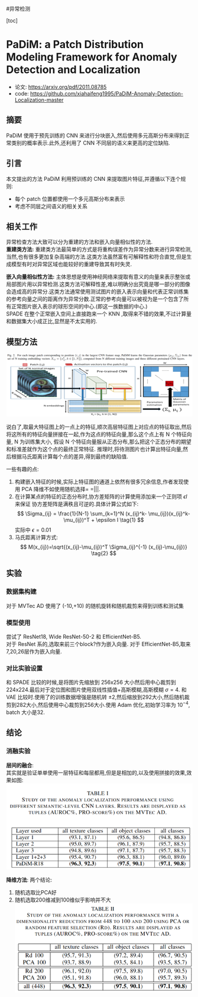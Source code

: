 #异常检测

[toc]

# PaDiM: a Patch Distribution Modeling Framework for Anomaly Detection and Localization
- 论文: https://arxiv.org/pdf/2011.08785
- code: https://github.com/xiahaifeng1995/PaDiM-Anomaly-Detection-Localization-master

## 摘要
PaDiM 使用于预先训练的 CNN 来进行分块嵌入,然后使用多元高斯分布来得到正常类别的概率表示.此外,还利用了 CNN 不同层的语义来更高的定位缺陷.

## 引言
本文提出的方法 PaDiM 利用预训练的 CNN 来提取图片特征,并遵循以下连个规则:
- 每个 patch 位置都使用一个多元高斯分布来表示
- 考虑不同层之间语义的相关关系

## 相关工作
异常检查方法大致可以分为重建的方法和嵌入向量相似性的方法.  
**重建类方法:** 重建类方法最简单的方式是将重构误差作为异常分数来进行异常检测,当然,也有很多更加复杂高端的方法.这类方法虽然富有可解释性和符合直觉,但是生成模型有时对异常区域也能较好的重建导致其有时失灵.

**嵌入向量相似性方法:** 主体思想是使用神经网络来提取有意义的向量来表示整张或局部图片用以异常检测.这类方法可解释性差,难以明确分出究竟是哪一部分的图像会造成高的异常分.这类方法通常使用测试图片的嵌入表示向量和代表正常训练集的参考向量之间的距离作为异常分数.正常的参考向量可以被视为是一个包含了所有正常图片嵌入表示的球形空间的中心.(即这一族数据的中心.)  
SPADE 在整个正常嵌入空间上直接跑来一个 KNN ,取得来不错的效果,不过计算量和数据集大小成正比,显然是不太实用的.

## 模型方法
![fig2](../../Attachments/PaDiM_Fig2.png)  

说白了,取最大特征图上的一点上的特征,顺次高层特征图上对应点的特征取出,然后将这所有的特征向量拼接在一起,作为这点的特征向量,那么这个点上有 N 个特征向量, N 为训练集大小, 假设 N 个特征向量服从正态分布,那么把这个正态分布的期望和标准差就作为这个点的最终正常特征.
推理时,将待测图片也计算出特征向量,然后根据马氏距离计算每个点的差异,得到最终的缺陷值.

一些有趣的点:
1. 构建嵌入特征的时候,实际上特征图的通道上依然有很多冗余信息,作者发现使用 PCA 降维不如使用随机选择= =|||.
2. 在计算某点的特征的正态分布时,协方差矩阵的计算使用添加来一个正则项 $\epsilon I$ 来保证 协方差矩阵是满秩且可逆的.具体计算公式如下:
$$
\Sigma_{ij} = \frac{1}{N-1} \sum_{k=1}^N (x_{ij}^k- \mu_{ij})(x_{ij}^k- \mu_{ij})^T + \epsilon I   \tag{1}
$$
实际中 $\epsilon = 0.01$
3. 马氏距离计算方式:
$$
M(x_{ij})=\sqrt{(x_{ij}-\mu_{ij})^T \Sigma_{ij}^{-1} (x_{ij}-\mu_{ij})}   \tag{2}
$$

## 实验
### 数据集构建
对于 MVTec AD 使用了 (-10,+10) 的随机旋转和随机裁剪来得到训练和测试集

### 模型使用
尝试了 ResNet18, Wide ResNet-50-2 和 EfficientNet-B5.  
对于 ResNet 系的,选取来前三个block?作为嵌入向量.
对于 EfficientNet-B5,取来7,20,26层作为嵌入向量.

### 对比实验设置
和 SPADE 比较的时候,是将图片先缩放到 256x256 大小然后用中心裁剪到 224x224.最后对于定位图和图片使用双线性插值+高斯模糊,高斯模糊 $\sigma=4$.
和 VAE 比较时.使用了的训练数据增强是随机转 $\pm 2$,然后缩放到292大小,然后随机裁剪到282大小,然后使用中心裁剪到256大小.使用 Adam 优化,初始学习率为 $10^{-4}$, batch 大小是32.

## 结论
### 消融实验
**层间的融合**:   
其实就是验证单单使用一层特征和每层都用,但是是相加的,以及使用拼接的效果,效果如图:  
![table1](../../Attachments/PaDimtab1.png)

**降维方法**:
两个结论:  
1. 随机选取比PCA好
2. 随机选取200维减到100维似乎影响并不大
![table2](../../Attachments/Padimtab2.png)

